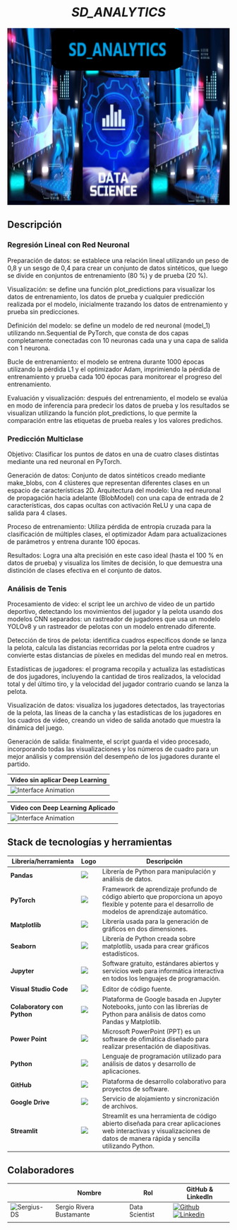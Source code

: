 # <h1 align="center">_SD_ANALYTICS_</h1>
<p align="center">
  <img src="images/SD_analytics.png"  height="400">
<p align="center">


## Descripción

### Regresión Lineal con Red Neuronal

Preparación de datos: se establece una relación lineal utilizando un peso de 0,8 y un sesgo de 0,4 para crear un conjunto de datos sintéticos, que luego se divide en conjuntos de entrenamiento (80 %) y de prueba (20 %).

Visualización: se define una función plot_predictions para visualizar los datos de entrenamiento, los datos de prueba y cualquier predicción realizada por el modelo, inicialmente trazando los datos de entrenamiento y prueba sin predicciones.

Definición del modelo: se define un modelo de red neuronal (model_1) utilizando nn.Sequential de PyTorch, que consta de dos capas completamente conectadas con 10 neuronas cada una y una capa de salida con 1 neurona.

Bucle de entrenamiento: el modelo se entrena durante 1000 épocas utilizando la pérdida L1 y el optimizador Adam, imprimiendo la pérdida de entrenamiento y prueba cada 100 épocas para monitorear el progreso del entrenamiento.

Evaluación y visualización: después del entrenamiento, el modelo se evalúa en modo de inferencia para predecir los datos de prueba y los resultados se visualizan utilizando la función plot_predictions, lo que permite la comparación entre las etiquetas de prueba reales y los valores predichos.

### Predicción Multiclase

Objetivo: Clasificar los puntos de datos en una de cuatro clases distintas mediante una red neuronal en PyTorch.

Generación de datos: Conjunto de datos sintéticos creado mediante make_blobs, con 4 clústeres que representan diferentes clases en un espacio de características 2D.
Arquitectura del modelo: Una red neuronal de propagación hacia adelante (BlobModel) con una capa de entrada de 2 características, dos capas ocultas con activación ReLU y una capa de salida para 4 clases.

Proceso de entrenamiento: Utiliza pérdida de entropía cruzada para la clasificación de múltiples clases, el optimizador Adam para actualizaciones de parámetros y entrena durante 100 épocas.

Resultados: Logra una alta precisión en este caso ideal (hasta el 100 % en datos de prueba) y visualiza los límites de decisión, lo que demuestra una distinción de clases efectiva en el conjunto de datos.

### Análisis de Tenis


Procesamiento de video: el script lee un archivo de video de un partido deportivo, detectando los movimientos del jugador y la pelota usando dos modelos CNN separados: un rastreador de jugadores que usa un modelo YOLOv8 y un rastreador de pelotas con un modelo entrenado diferente.

Detección de tiros de pelota: identifica cuadros específicos donde se lanza la pelota, calcula las distancias recorridas por la pelota entre cuadros y convierte estas distancias de píxeles en medidas del mundo real en metros.

Estadísticas de jugadores: el programa recopila y actualiza las estadísticas de dos jugadores, incluyendo la cantidad de tiros realizados, la velocidad total y del último tiro, y la velocidad del jugador contrario cuando se lanza la pelota.

Visualización de datos: visualiza los jugadores detectados, las trayectorias de la pelota, las líneas de la cancha y las estadísticas de los jugadores en los cuadros de video, creando un video de salida anotado que muestra la dinámica del juego.

Generación de salida: finalmente, el script guarda el video procesado, incorporando todas las visualizaciones y los números de cuadro para un mejor análisis y comprensión del desempeño de los jugadores durante el partido.

| Video sin aplicar Deep Learning                                                                     | 
| ----------------------------------------------------------------------------------------------- |
| <img src="images/tennis_animation_3.gif" alt="Interface Animation"  width="100%" /> |


| Video con Deep Learning Aplicado                                                                     | 
| ----------------------------------------------------------------------------------------------- |
| <img src="images/tennis_animation_4.gif" alt="Interface Animation"  width="100%" /> |

## Stack de tecnologías y herramientas

|  Librería/herramienta    |   Logo                                    | Descripción                                                                                                           |
|----------------------|-----------------------------------------|----------------------------------------------|
| **Pandas**   |      <img src="https://upload.wikimedia.org/wikipedia/commons/thumb/e/ed/Pandas_logo.svg/1200px-Pandas_logo.svg.png" width="100">   | Librería de Python para manipulación y análisis de datos.|
| **PyTorch** | <img src="https://upload.wikimedia.org/wikipedia/commons/1/10/PyTorch_logo_icon.svg" width="100"> | Framework de aprendizaje profundo de código abierto que proporciona un apoyo flexible y potente para el desarrollo de modelos de aprendizaje automático. |
| **Matplotlib**|<img src="https://matplotlib.org/_static/logo_light.svg" width="100">| Librería usada para la generación de gráficos en dos dimensiones.|
|**Seaborn**|<img src="https://seaborn.pydata.org/_images/logo-tall-lightbg.svg" width="100"> | Librería de Python creada sobre matplotlib, usada para crear gráficos estadísticos.|
| **Jupyter**|<img src="https://jupyter.org/assets/homepage/main-logo.svg" width="65">| Software gratuito, estándares abiertos y servicios web para informática interactiva en todos los lenguajes de programación.|
| **Visual Studio Code**|<img src="https://static-00.iconduck.com/assets.00/visual-studio-code-icon-512x506-2fdb6ar6.png" width="70">| Editor de código fuente.|
| **Colaboratory con Python**|<img src="https://colab.research.google.com/img/colab_favicon_256px.png" width="60">| Plataforma de Google basada en Jupyter Notebooks, junto con las librerías de Python para análisis de datos como Pandas y Matplotlib.|
| **Power Point**|<img src="https://upload.wikimedia.org/wikipedia/commons/thumb/1/16/Microsoft_PowerPoint_2013-2019_logo.svg/610px-Microsoft_PowerPoint_2013-2019_logo.svg.png" width="100">| Microsoft PowerPoint (PPT) es un software de ofimática diseñado para realizar presentación de diapositivas.|
| **Python**|<img src="https://seeklogo.com/images/P/python-logo-A32636CAA3-seeklogo.com.png" width="50">| Lenguaje de programación utilizado para análisis de datos y desarrollo de aplicaciones.|
| **GitHub**|<img src="https://img.shields.io/badge/GitHub-181717?style=for-the-badge&logo=github&logoColor=white" width="100">| Plataforma de desarrollo colaborativo para proyectos de software.|
| **Google Drive**|<img src="https://upload.wikimedia.org/wikipedia/commons/1/12/Google_Drive_icon_%282020%29.svg" width="100"> | Servicio de alojamiento y sincronización de archivos.|
| **Streamlit** | <img src="https://streamlit.io/images/brand/streamlit-logo-primary-colormark-darktext.png" width="100"> | Streamlit es una herramienta de código abierto diseñada para crear aplicaciones web interactivas y visualizaciones de datos de manera rápida y sencilla utilizando Python.|


## Colaboradores

|                         | Nombre   |   Rol                    | GitHub & LinkedIn                                                                                                                                                                                          |
| ----------------------------- | -------- | ---------------------- | ------------------------------------------------------------------------------------------------------------------------------------------------------------------------------------------------------- |
| <img width="60" height="60" src="https://github.com/Sergius-DS.png" alt="Sergius-DS" /> | Sergio Rivera Bustamante | Data Scientist | [![Github](https://skillicons.dev/icons?i=github)](https://github.com/Sergius-DS) [![Linkedin](https://skillicons.dev/icons?i=linkedin)](https://www.linkedin.com/in/sergio-rivera-bustamante-6642b836/)                         |
|                               |


